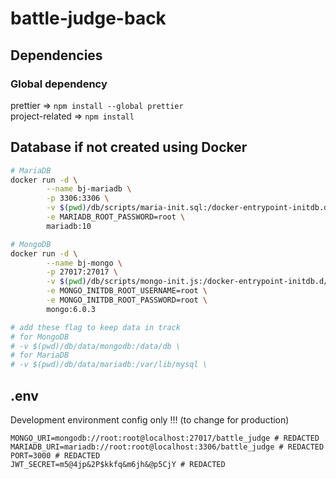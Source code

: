 # battle-judge-back

## Dependencies


### Global dependency
prettier => `npm install --global prettier` \
project-related => `npm install`

## Database if not created using Docker

```bash
# MariaDB
docker run -d \
        --name bj-mariadb \
        -p 3306:3306 \
        -v $(pwd)/db/scripts/maria-init.sql:/docker-entrypoint-initdb.d/script.sql \
        -e MARIADB_ROOT_PASSWORD=root \
        mariadb:10

# MongoDB
docker run -d \
        --name bj-mongo \
        -p 27017:27017 \
        -v $(pwd)/db/scripts/mongo-init.js:/docker-entrypoint-initdb.d/script.js \
        -e MONGO_INITDB_ROOT_USERNAME=root \
        -e MONGO_INITDB_ROOT_PASSWORD=root \
        mongo:6.0.3

# add these flag to keep data in track
# for MongoDB
# -v $(pwd)/db/data/mongodb:/data/db \
# for MariaDB
# -v $(pwd)/db/data/mariadb:/var/lib/mysql \

```

## .env

Development environment config only !!! (to change for production)

```dotenv
MONGO_URI=mongodb://root:root@localhost:27017/battle_judge # REDACTED
MARIADB_URI=mariadb://root:root@localhost:3306/battle_judge # REDACTED
PORT=3000 # REDACTED
JWT_SECRET=m5@4jp&2P$kkfq&m6jh&@p5CjY # REDACTED
```
